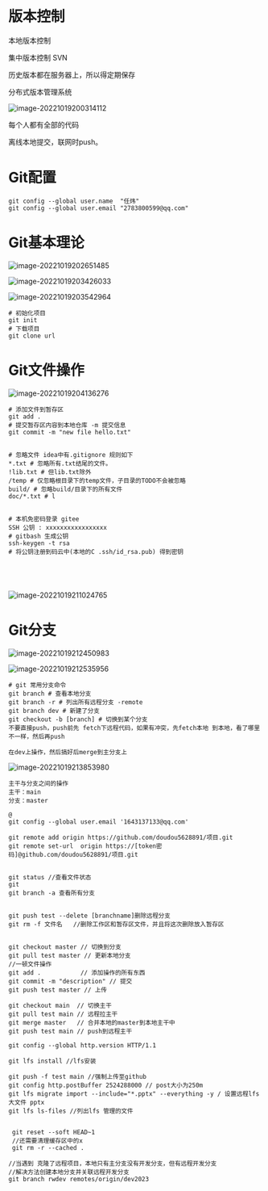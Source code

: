 # 版本控制

本地版本控制

集中版本控制 SVN

历史版本都在服务器上，所以得定期保存

分布式版本管理系统

![image-20221019200314112](git操作.assets/image-20221019200314112.png)

每个人都有全部的代码

离线本地提交，联网时push。

# Git配置

```
git config --global user.name  "任炜"
git config --global user.email "2783800599@qq.com"
```

# Git基本理论

![image-20221019202651485](git操作.assets/image-20221019202651485.png)





![image-20221019203426033](git操作.assets/image-20221019203426033.png)





![image-20221019203542964](git操作.assets/image-20221019203542964.png)



```
# 初始化项目
git init
# 下载项目
git clone url 
```



# Git文件操作

![image-20221019204136276](git操作.assets/image-20221019204136276.png)



``` 
# 添加文件到暂存区
git add . 
# 提交暂存区内容到本地仓库 -m 提交信息
git commit -m "new file hello.txt"


# 忽略文件 idea中有.gitignore 规则如下
*.txt # 忽略所有.txt结尾的文件。
!lib.txt # 但lib.txt除外
/temp # 仅忽略根目录下的temp文件，子目录的TODO不会被忽略
build/ # 忽略build/目录下的所有文件
doc/*.txt # l


# 本机免密码登录 gitee
SSH 公钥 : xxxxxxxxxxxxxxxxx
# gitbash 生成公钥
ssh-keygen -t rsa
# 将公钥注册到码云中(本地的C .ssh/id_rsa.pub) 得到密钥





```

![image-20221019211024765](git操作.assets/image-20221019211024765.png)

# Git分支

![image-20221019212450983](git操作.assets/image-20221019212450983.png)

![image-20221019212535956](git操作.assets/image-20221019212535956.png)



```
# git 常用分支命令
git branch # 查看本地分支
git branch -r # 列出所有远程分支 -remote
git branch dev # 新建了分支
git checkout -b [branch] # 切换到某个分支
不要直接push，push前先 fetch下远程代码，如果有冲突，先fetch本地 到本地，看了哪里不一样，然后再push

在dev上操作，然后搞好后merge到主分支上
```

![image-20221019213853980](git操作.assets/image-20221019213853980.png)

```
主干与分支之间的操作
主干：main
分支：master

@
git config --global user.email '1643137133@qq.com'

git remote add origin https://github.com/doudou5628891/项目.git
git remote set-url  origin https://[token密码]@github.com/doudou5628891/项目.git


git status //查看文件状态
git 
git branch -a 查看所有分支 


git push test --delete [branchname]删除远程分支
git rm -f 文件名   //删除工作区和暂存区文件，并且将这次删除放入暂存区


git checkout master // 切换到分支
git pull test master // 更新本地分支
//一顿文件操作
git add .           // 添加操作的所有东西
git commit -m "description" // 提交
git push test master // 上传

git checkout main  // 切换主干
git pull test main // 远程拉主干
git merge master   // 合并本地的master到本地主干中
git push test main // push到远程主干

git config --global http.version HTTP/1.1
```

```
git lfs install //lfs安装

git push -f test main //强制上传至github
git config http.postBuffer 2524288000 // post大小为250m
git lfs migrate import --include="*.pptx" --everything -y / 设置远程lfs大文件 pptx
git lfs ls-files //列出lfs 管理的文件


 git reset --soft HEAD~1
 //还需要清理缓存区中的x
 git rm -r --cached .

```

```
//当遇到 克隆了远程项目，本地只有主分支没有开发分支，但有远程开发分支
//解决方法创建本地分支并关联远程开发分支
git branch rwdev remotes/origin/dev2023
```

